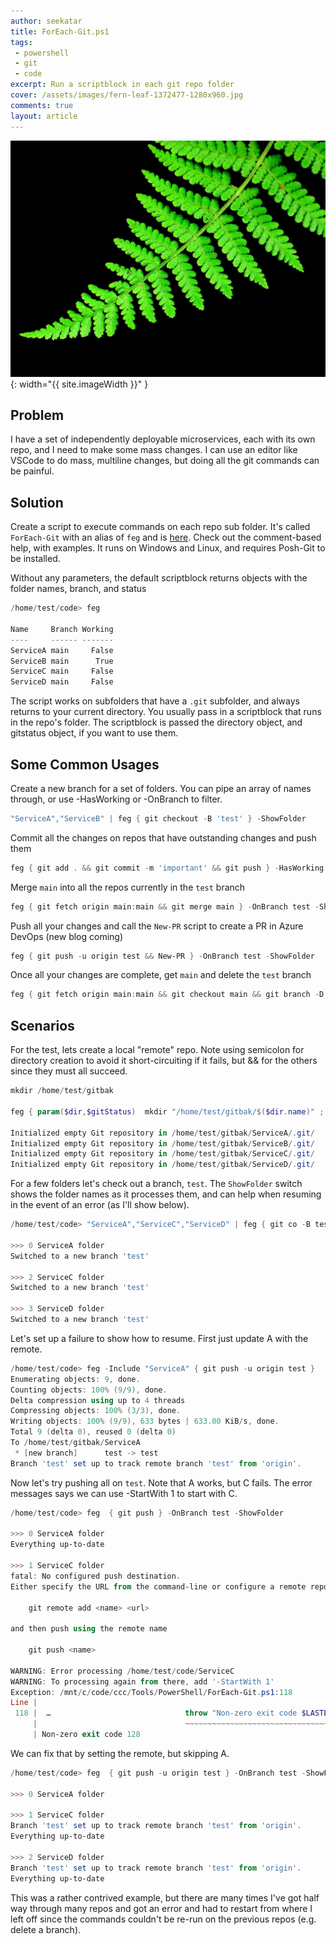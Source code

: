 ```yaml
---
author: seekatar
title: ForEach-Git.ps1
tags:
 - powershell
 - git
 - code
excerpt: Run a scriptblock in each git repo folder
cover: /assets/images/fern-leaf-1372477-1280x960.jpg
comments: true
layout: article
---
```


![image](/assets/images/fern-leaf-1372477-1280x960.jpg){: width="{{ site.imageWidth }}" }

## Problem

I have a set of independently deployable microservices, each with its own repo, and I need to make some mass changes. I can use an editor like VSCode to do mass, multiline changes, but doing all the git commands can be painful.

## Solution

Create a script to execute commands on each repo sub folder. It's called `ForEach-Git` with an alias of `feg` and is [here](https://gist.github.com/Seekatar/6fdf37c78e02312863066c8af99539fc). Check out the comment-based help, with examples. It runs on Windows and Linux, and requires Posh-Git to be installed.

Without any parameters, the default scriptblock returns objects with the folder names, branch, and status

```PowerShell
/home/test/code> feg

Name     Branch Working
----     ------ -------
ServiceA main     False
ServiceB main      True
ServiceC main     False
ServiceD main     False
```

The script works on subfolders that have a `.git` subfolder, and always returns to your current directory. You usually pass in a scriptblock that runs in the repo's folder. The scriptblock is passed the directory object, and gitstatus object, if you want to use them.

## Some Common Usages

Create a new branch for a set of folders. You can pipe an array of names through, or use -HasWorking or -OnBranch to filter.

```PowerShell
"ServiceA","ServiceB" | feg { git checkout -B 'test' } -ShowFolder
```

Commit all the changes on repos that have outstanding changes and push them

```PowerShell
feg { git add . && git commit -m 'important' && git push } -HasWorking -ShowFolder
```

Merge `main` into all the repos currently in the `test` branch

```PowerShell
feg { git fetch origin main:main && git merge main } -OnBranch test -ShowFolder
```

Push all your changes and call the `New-PR` script to create a PR in Azure DevOps (new blog coming)

```PowerShell
feg { git push -u origin test && New-PR } -OnBranch test -ShowFolder
```

Once all your changes are complete, get `main` and delete the `test` branch

```PowerShell
feg { git fetch origin main:main && git checkout main && git branch -D test } -OnBranch test -ShowFolder
```

## Scenarios

For the test, lets create a local "remote" repo. Note using semicolon for directory creation to avoid it short-circuiting if it fails, but && for the others since they must all succeed.

```PowerShell
mkdir /home/test/gitbak

feg { param($dir,$gitStatus)  mkdir "/home/test/gitbak/$($dir.name)" ; git remote add origin "/home/test/gitbak/$($dir.name)" && cd "/home/test/gitbak/$($dir.name)" && git init }

Initialized empty Git repository in /home/test/gitbak/ServiceA/.git/
Initialized empty Git repository in /home/test/gitbak/ServiceB/.git/
Initialized empty Git repository in /home/test/gitbak/ServiceC/.git/
Initialized empty Git repository in /home/test/gitbak/ServiceD/.git/
```

For a few folders let's check out a branch, `test`. The `ShowFolder` switch shows the folder names as it processes them, and can help when resuming in the event of an error (as I'll show below).

```PowerShell
/home/test/code> "ServiceA","ServiceC","ServiceD" | feg { git co -B test } -ShowFolder

>>> 0 ServiceA folder
Switched to a new branch 'test'

>>> 2 ServiceC folder
Switched to a new branch 'test'

>>> 3 ServiceD folder
Switched to a new branch 'test'
```

Let's set up a failure to show how to resume. First just update A with the remote.

```PowerShell
/home/test/code> feg -Include "ServiceA" { git push -u origin test }
Enumerating objects: 9, done.
Counting objects: 100% (9/9), done.
Delta compression using up to 4 threads
Compressing objects: 100% (3/3), done.
Writing objects: 100% (9/9), 633 bytes | 633.00 KiB/s, done.
Total 9 (delta 0), reused 0 (delta 0)
To /home/test/gitbak/ServiceA
 * [new branch]      test -> test
Branch 'test' set up to track remote branch 'test' from 'origin'.
```

Now let's try pushing all on `test`. Note that A works, but C fails. The error messages says we can use -StartWith 1 to start with C.

```PowerShell
/home/test/code> feg  { git push } -OnBranch test -ShowFolder

>>> 0 ServiceA folder
Everything up-to-date

>>> 1 ServiceC folder
fatal: No configured push destination.
Either specify the URL from the command-line or configure a remote repository using

    git remote add <name> <url>

and then push using the remote name

    git push <name>

WARNING: Error processing /home/test/code/ServiceC
WARNING: To processing again from there, add '-StartWith 1'
Exception: /mnt/c/code/ccc/Tools/PowerShell/ForEach-Git.ps1:118
Line |
 118 |  …                              throw "Non-zero exit code $LASTEXITCODE"
     |                                 ~~~~~~~~~~~~~~~~~~~~~~~~~~~~~~~~~~~~~~~~
     | Non-zero exit code 128
```

We can fix that by setting the remote, but skipping A.

```PowerShell
/home/test/code> feg  { git push -u origin test } -OnBranch test -ShowFolder -StartWith 1

>>> 0 ServiceA folder

>>> 1 ServiceC folder
Branch 'test' set up to track remote branch 'test' from 'origin'.
Everything up-to-date

>>> 2 ServiceD folder
Branch 'test' set up to track remote branch 'test' from 'origin'.
Everything up-to-date
```

This was a rather contrived example, but there are many times I've got half way through many repos and got an error and had to restart from where I left off since the commands couldn't be re-run on the previous repos (e.g. delete a branch).